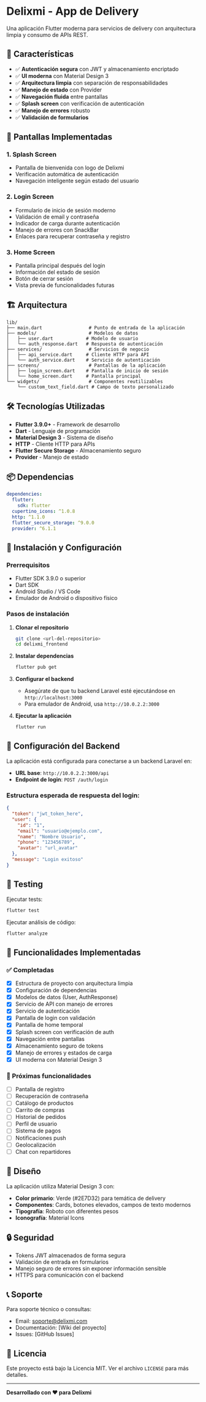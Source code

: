 # Delixmi - App de Delivery

Una aplicación Flutter moderna para servicios de delivery con arquitectura limpia y consumo de APIs REST.

## 🚀 Características

- ✅ **Autenticación segura** con JWT y almacenamiento encriptado
- ✅ **UI moderna** con Material Design 3
- ✅ **Arquitectura limpia** con separación de responsabilidades
- ✅ **Manejo de estado** con Provider
- ✅ **Navegación fluida** entre pantallas
- ✅ **Splash screen** con verificación de autenticación
- ✅ **Manejo de errores** robusto
- ✅ **Validación de formularios**

## 📱 Pantallas Implementadas

### 1. Splash Screen
- Pantalla de bienvenida con logo de Delixmi
- Verificación automática de autenticación
- Navegación inteligente según estado del usuario

### 2. Login Screen
- Formulario de inicio de sesión moderno
- Validación de email y contraseña
- Indicador de carga durante autenticación
- Manejo de errores con SnackBar
- Enlaces para recuperar contraseña y registro

### 3. Home Screen
- Pantalla principal después del login
- Información del estado de sesión
- Botón de cerrar sesión
- Vista previa de funcionalidades futuras

## 🏗️ Arquitectura

```
lib/
├── main.dart                 # Punto de entrada de la aplicación
├── models/                   # Modelos de datos
│   ├── user.dart            # Modelo de usuario
│   └── auth_response.dart   # Respuesta de autenticación
├── services/                 # Servicios de negocio
│   ├── api_service.dart     # Cliente HTTP para API
│   └── auth_service.dart    # Servicio de autenticación
├── screens/                  # Pantallas de la aplicación
│   ├── login_screen.dart    # Pantalla de inicio de sesión
│   └── home_screen.dart     # Pantalla principal
└── widgets/                  # Componentes reutilizables
    └── custom_text_field.dart # Campo de texto personalizado
```

## 🛠️ Tecnologías Utilizadas

- **Flutter 3.9.0+** - Framework de desarrollo
- **Dart** - Lenguaje de programación
- **Material Design 3** - Sistema de diseño
- **HTTP** - Cliente HTTP para APIs
- **Flutter Secure Storage** - Almacenamiento seguro
- **Provider** - Manejo de estado

## 📦 Dependencias

```yaml
dependencies:
  flutter:
    sdk: flutter
  cupertino_icons: ^1.0.8
  http: ^1.1.0
  flutter_secure_storage: ^9.0.0
  provider: ^6.1.1
```

## 🚀 Instalación y Configuración

### Prerrequisitos
- Flutter SDK 3.9.0 o superior
- Dart SDK
- Android Studio / VS Code
- Emulador de Android o dispositivo físico

### Pasos de instalación

1. **Clonar el repositorio**
   ```bash
   git clone <url-del-repositorio>
   cd delixmi_frontend
   ```

2. **Instalar dependencias**
   ```bash
   flutter pub get
   ```

3. **Configurar el backend**
   - Asegúrate de que tu backend Laravel esté ejecutándose en `http://localhost:3000`
   - Para emulador de Android, usa `http://10.0.2.2:3000`

4. **Ejecutar la aplicación**
   ```bash
   flutter run
   ```

## 🔧 Configuración del Backend

La aplicación está configurada para conectarse a un backend Laravel en:
- **URL base**: `http://10.0.2.2:3000/api`
- **Endpoint de login**: `POST /auth/login`

### Estructura esperada de respuesta del login:
```json
{
  "token": "jwt_token_here",
  "user": {
    "id": "1",
    "email": "usuario@ejemplo.com",
    "name": "Nombre Usuario",
    "phone": "123456789",
    "avatar": "url_avatar"
  },
  "message": "Login exitoso"
}
```

## 🧪 Testing

Ejecutar tests:
```bash
flutter test
```

Ejecutar análisis de código:
```bash
flutter analyze
```

## 📱 Funcionalidades Implementadas

### ✅ Completadas
- [x] Estructura de proyecto con arquitectura limpia
- [x] Configuración de dependencias
- [x] Modelos de datos (User, AuthResponse)
- [x] Servicio de API con manejo de errores
- [x] Servicio de autenticación
- [x] Pantalla de login con validación
- [x] Pantalla de home temporal
- [x] Splash screen con verificación de auth
- [x] Navegación entre pantallas
- [x] Almacenamiento seguro de tokens
- [x] Manejo de errores y estados de carga
- [x] UI moderna con Material Design 3

### 🔄 Próximas funcionalidades
- [ ] Pantalla de registro
- [ ] Recuperación de contraseña
- [ ] Catálogo de productos
- [ ] Carrito de compras
- [ ] Historial de pedidos
- [ ] Perfil de usuario
- [ ] Sistema de pagos
- [ ] Notificaciones push
- [ ] Geolocalización
- [ ] Chat con repartidores

## 🎨 Diseño

La aplicación utiliza Material Design 3 con:
- **Color primario**: Verde (#2E7D32) para temática de delivery
- **Componentes**: Cards, botones elevados, campos de texto modernos
- **Tipografía**: Roboto con diferentes pesos
- **Iconografía**: Material Icons

## 🔒 Seguridad

- Tokens JWT almacenados de forma segura
- Validación de entrada en formularios
- Manejo seguro de errores sin exponer información sensible
- HTTPS para comunicación con el backend

## 📞 Soporte

Para soporte técnico o consultas:
- Email: soporte@delixmi.com
- Documentación: [Wiki del proyecto]
- Issues: [GitHub Issues]

## 📄 Licencia

Este proyecto está bajo la Licencia MIT. Ver el archivo `LICENSE` para más detalles.

---

**Desarrollado con ❤️ para Delixmi**